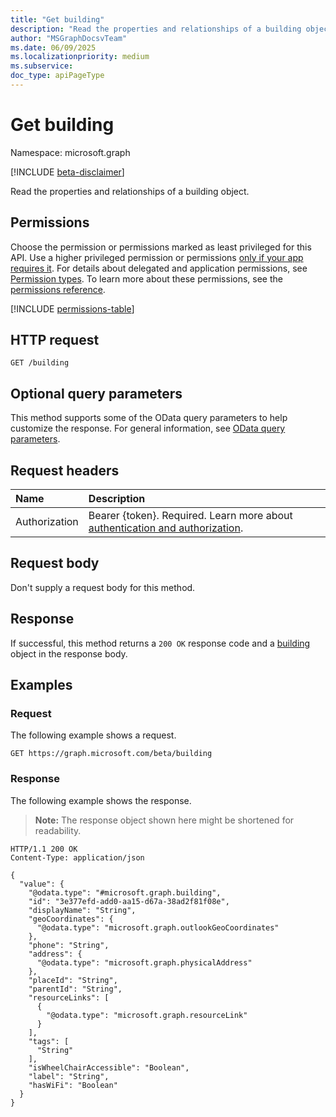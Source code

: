 ```yaml
---
title: "Get building"
description: "Read the properties and relationships of a building object."
author: "MSGraphDocsvTeam"
ms.date: 06/09/2025
ms.localizationpriority: medium
ms.subservice:
doc_type: apiPageType
---
```


# Get building

Namespace: microsoft.graph

[!INCLUDE [beta-disclaimer](../../includes/beta-disclaimer.md)]

Read the properties and relationships of a building object.

## Permissions

Choose the permission or permissions marked as least privileged for this API. Use a higher privileged permission or permissions [only if your app requires it](/graph/permissions-overview#best-practices-for-using-microsoft-graph-permissions). For details about delegated and application permissions, see [Permission types](/graph/permissions-overview#permission-types). To learn more about these permissions, see the [permissions reference](/graph/permissions-reference).

<!-- {
  "blockType": "permissions",
  "name": "building-get-permissions"
}
-->
[!INCLUDE [permissions-table](../includes/permissions/building-get-permissions.md)]

## HTTP request

<!-- {
  "blockType": "ignored"
}
-->
``` http
GET /building
```

## Optional query parameters

This method supports some of the OData query parameters to help customize the response. For general information, see [OData query parameters](/graph/query-parameters).

## Request headers

|Name|Description|
|:---|:---|
|Authorization|Bearer {token}. Required. Learn more about [authentication and authorization](/graph/auth/auth-concepts).|

## Request body

Don't supply a request body for this method.

## Response

If successful, this method returns a `200 OK` response code and a [building](../resources/building.md) object in the response body.

## Examples

### Request

The following example shows a request.
<!-- {
  "blockType": "request",
  "name": "get_building"
}
-->
``` http
GET https://graph.microsoft.com/beta/building
```


### Response

The following example shows the response.
>**Note:** The response object shown here might be shortened for readability.
<!-- {
  "blockType": "response",
  "truncated": true,
  "@odata.type": "microsoft.graph.building"
}
-->
``` http
HTTP/1.1 200 OK
Content-Type: application/json

{
  "value": {
    "@odata.type": "#microsoft.graph.building",
    "id": "3e377efd-add0-aa15-d67a-38ad2f81f08e",
    "displayName": "String",
    "geoCoordinates": {
      "@odata.type": "microsoft.graph.outlookGeoCoordinates"
    },
    "phone": "String",
    "address": {
      "@odata.type": "microsoft.graph.physicalAddress"
    },
    "placeId": "String",
    "parentId": "String",
    "resourceLinks": [
      {
        "@odata.type": "microsoft.graph.resourceLink"
      }
    ],
    "tags": [
      "String"
    ],
    "isWheelChairAccessible": "Boolean",
    "label": "String",
    "hasWiFi": "Boolean"
  }
}
```

